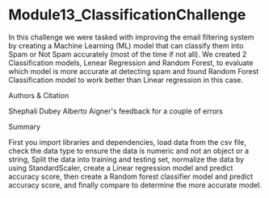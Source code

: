 # Module13_ClassificationChallenge

In this challenge we were tasked with improving the email filtering system by creating a Machine Learning (ML) model that can classify them into Spam or Not Spam accurately (most of the time if not all). We created 2 Classification models, Lenear Regression and Random Forest, to evaluate which model is more accurate at detecting spam and found Random Forest Classification model to work better than Linear regression in this case.

Authors & Citation

Shephali Dubey
Alberto Aigner's feedback for a couple of errors

Summary

First you import libraries and dependencies, load data from the csv file, check the data type to ensure the data is numeric and not an object or a string, Split the data into training and testing set,  normalize the data by using StandardScaler, create a Linear regression model and predict accuracy score, then create a Random forest classifier model and predict accuracy score, and finally compare to determine the more accurate model.